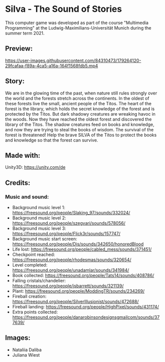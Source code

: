 # Silva - The Sound of Stories

This computer game was developed as part of the course "Multimedia Programming" at the Ludwig-Maximilians-Universität Munich during the summer term 2021.

## Preview:


https://user-images.githubusercontent.com/84310473/179264120-29fcafaa-f89a-4ca5-a16a-164f1568fdb5.mp4

## Story:
We are in the glowing time of the past, when nature still rules strongly over the world and the forests stretch across the continents. In the oldest of these forests live the small, ancient people of the Titos. The heart of the forest is the library, which holds the secret knowledge of the forest and is protected by the Titos. But dark shadowy creatures are wreaking havoc in the woods. Now they have reached the oldest forest and discovered the library of the Titos. The shadow creatures feed on books and knowledge, and now they are trying to steal the books of wisdom.  The survival of the forest is threatened! Help the brave SILVA of the Titos to protect the books and knowledge so that the forest can survive.

## Made with:
Unity3D: https://unity.com/de

## Credits:
### Music and sound:
- Background music level 1: https://freesound.org/people/Slaking_97/sounds/332024/
- Background music level 2: https://freesound.org/people/szegvari/sounds/578056/
- Background music level 3: https://freesound.org/people/Flick3r/sounds/157747/
- Background music start screen: https://freesound.org/people/Dis/sounds/342650/honoredBlood
- Life lost: https://freesound.org/people/cabled_mess/sounds/371451/
- Checkpoint reached: https://freesound.org/people/rhodesmas/sounds/320654/
- Level completed: https://freesound.org/people/unadamlar/sounds/341984/
- Book collected: https://freesound.org/people/Tats14/sounds/408786/
- Falling cristals/chandelier: https://freesound.org/people/jsbarrett/sounds/321139/
- Plant: https://freesound.org/people/ModdingTR/sounds/234269/
- Fireball creation: https://freesound.org/people/SilverIllusionist/sounds/472688/
- Fireball landing: https://freesound.org/people/HighPixel/sounds/431174/
- Extra points collected: https://freesound.org/people/danarobinsondesignsgmailcom/sounds/377639/

## Images:
- Nataliia Daliba
- Juliana Wiest




